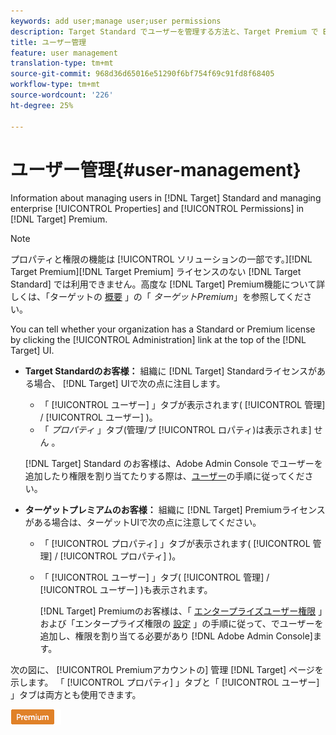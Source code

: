 ```yaml
---
keywords: add user;manage user;user permissions
description: Target Standard でユーザーを管理する方法と、Target Premium で Enterprise プロパティと権限を管理する方法について説明します。
title: ユーザー管理
feature: user management
translation-type: tm+mt
source-git-commit: 968d36d65016e51290f6bf754f69c91fd8f68405
workflow-type: tm+mt
source-wordcount: '226'
ht-degree: 25%

---
```



# ユーザー管理{#user-management}

Information about managing users in [!DNL Target] Standard and managing enterprise [!UICONTROL Properties] and [!UICONTROL Permissions] in [!DNL Target] Premium.

>[!NOTE]
>
>プロパティと権限の機能は [!UICONTROL  ソリューションの一部です。][!DNL Target Premium][!DNL Target Premium] ライセンスのない [!DNL Target Standard] では利用できません。高度な [!DNL Target] Premium機能について詳しくは、「ターゲットの [概要](/help/c-intro/intro.md#premium) 」の「 *ターゲットPremium*」を参照してください。

You can tell whether your organization has a Standard or Premium license by clicking the [!UICONTROL Administration] link at the top of the [!DNL Target] UI.

* **Target Standardのお客様：** 組織に [!DNL Target] Standardライセンスがある場合、 [!DNL Target] UIで次の点に注目します。

   * 「 [!UICONTROL ユーザー] 」タブが表示されます( [!UICONTROL 管理] / [!UICONTROL ユーザー] )。
   * 「 *プロパティ* 」タブ(管理/プ [!UICONTROL ロパティ)は表示されま] せん  。

   [!DNL Target] Standard のお客様は、Adobe Admin Console でユーザーを追加したり権限を割り当てたりする際は、[ユーザー](/help/administrating-target/c-user-management/c-user-management/user-management.md)の手順に従ってください。

* **ターゲットプレミアムのお客様：** 組織に [!DNL Target] Premiumライセンスがある場合は、ターゲットUIで次の点に注意してください。

   * 「 [!UICONTROL プロパティ] 」タブが表示されます( [!UICONTROL 管理] / [!UICONTROL プロパティ] )。
   * 「 [!UICONTROL ユーザー] 」タブ( [!UICONTROL 管理] / [!UICONTROL ユーザー] )も表示されます。

      [!DNL Target] Premiumのお客様は、「 [エンタープライズユーザー権限](/help/administrating-target/c-user-management/property-channel/property-channel.md#concept_E396B16FA2024ADBA27BC056138F9838) 」および「エンタープライズ権限の [設定](/help/administrating-target/c-user-management/property-channel/properties-overview.md#concept_22F2855DBF0D4754B9460F5D68749C71) 」の手順に従って、でユーザーを追加し、権限を割り当てる必要があり [!DNL Adobe Admin Console]ます。

次の図に、 [!UICONTROL Premiumアカウントの] 管理 [!DNL Target] ページを示します。 「 [!UICONTROL プロパティ] 」タブと「 [!UICONTROL ユーザー] 」タブは両方とも使用できます。

![「管理」タブ](/help/administrating-target/assets/premium.png)


